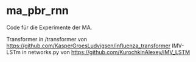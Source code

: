 # ma_pbr_rnn
Code für die Experimente der MA.

Transformer in /transformer von https://github.com/KasperGroesLudvigsen/influenza_transformer
IMV-LSTm in networks.py von https://github.com/KurochkinAlexey/IMV_LSTM
